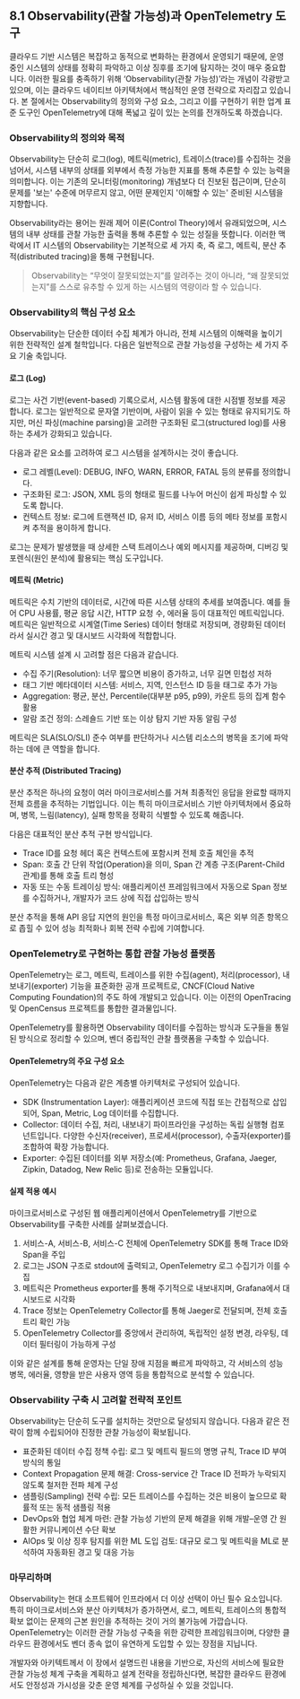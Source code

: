 ## 8.1 Observability(관찰 가능성)과 OpenTelemetry 도구

클라우드 기반 시스템은 복잡하고 동적으로 변화하는 환경에서 운영되기 때문에, 운영 중인 시스템의 상태를 정확히 파악하고 이상 징후를 조기에 탐지하는 것이 매우 중요합니다. 이러한 필요를 충족하기 위해 ‘Observability(관찰 가능성)’라는 개념이 각광받고 있으며, 이는 클라우드 네이티브 아키텍처에서 핵심적인 운영 전략으로 자리잡고 있습니다. 본 절에서는 Observability의 정의와 구성 요소, 그리고 이를 구현하기 위한 업계 표준 도구인 OpenTelemetry에 대해 폭넓고 깊이 있는 논의를 전개하도록 하겠습니다.

### Observability의 정의와 목적

Observability는 단순히 로그(log), 메트릭(metric), 트레이스(trace)를 수집하는 것을 넘어서, 시스템 내부의 상태를 외부에서 측정 가능한 지표를 통해 추론할 수 있는 능력을 의미합니다. 이는 기존의 모니터링(monitoring) 개념보다 더 진보된 접근이며, 단순히 문제를 '보는' 수준에 머무르지 않고, 어떤 문제인지 '이해할 수 있는' 준비된 시스템을 지향합니다.

Observability라는 용어는 원래 제어 이론(Control Theory)에서 유래되었으며, 시스템의 내부 상태를 관찰 가능한 출력을 통해 추론할 수 있는 성질을 뜻합니다. 이러한 맥락에서 IT 시스템의 Observability는 기본적으로 세 가지 축, 즉 로그, 메트릭, 분산 추적(distributed tracing)을 통해 구현됩니다.

> Observability는 “무엇이 잘못되었는지”를 알려주는 것이 아니라, “왜 잘못되었는지”를 스스로 유추할 수 있게 하는 시스템의 역량이라 할 수 있습니다.

### Observability의 핵심 구성 요소

Observability는 단순한 데이터 수집 체계가 아니라, 전체 시스템의 이해력을 높이기 위한 전략적인 설계 철학입니다. 다음은 일반적으로 관찰 가능성을 구성하는 세 가지 주요 기술 축입니다.

#### 로그 (Log)

로그는 사건 기반(event-based) 기록으로서, 시스템 활동에 대한 시점별 정보를 제공합니다. 로그는 일반적으로 문자열 기반이며, 사람이 읽을 수 있는 형태로 유지되기도 하지만, 머신 파싱(machine parsing)을 고려한 구조화된 로그(structured log)를 사용하는 추세가 강화되고 있습니다.

다음과 같은 요소를 고려하여 로그 시스템을 설계하시는 것이 좋습니다.

- 로그 레벨(Level): DEBUG, INFO, WARN, ERROR, FATAL 등의 분류를 정의합니다.
- 구조화된 로그: JSON, XML 등의 형태로 필드를 나누어 머신이 쉽게 파싱할 수 있도록 합니다.
- 컨텍스트 정보: 로그에 트랜잭션 ID, 유저 ID, 서비스 이름 등의 메타 정보를 포함시켜 추적을 용이하게 합니다.

로그는 문제가 발생했을 때 상세한 스택 트레이스나 예외 메시지를 제공하며, 디버깅 및 포렌식(원인 분석)에 활용되는 핵심 도구입니다.

#### 메트릭 (Metric)

메트릭은 수치 기반의 데이터로, 시간에 따른 시스템 상태의 추세를 보여줍니다. 예를 들어 CPU 사용률, 평균 응답 시간, HTTP 요청 수, 에러율 등이 대표적인 메트릭입니다. 메트릭은 일반적으로 시계열(Time Series) 데이터 형태로 저장되며, 경량화된 데이터라서 실시간 경고 및 대시보드 시각화에 적합합니다.

메트릭 시스템 설계 시 고려할 점은 다음과 같습니다.

- 수집 주기(Resolution): 너무 짧으면 비용이 증가하고, 너무 길면 민첩성 저하
- 태그 기반 메타데이터 시스템: 서비스, 지역, 인스턴스 ID 등을 태그로 추가 가능
- Aggregation: 평균, 분산, Percentile(대부분 p95, p99), 카운트 등의 집계 함수 활용
- 알람 조건 정의: 스레숄드 기반 또는 이상 탐지 기반 자동 알림 구성

메트릭은 SLA(SLO/SLI) 준수 여부를 판단하거나 시스템 리소스의 병목을 조기에 파악하는 데에 큰 역할을 합니다.

#### 분산 추적 (Distributed Tracing)

분산 추적은 하나의 요청이 여러 마이크로서비스를 거쳐 최종적인 응답을 완료할 때까지 전체 흐름을 추적하는 기법입니다. 이는 특히 마이크로서비스 기반 아키텍처에서 중요하며, 병목, 느림(latency), 실패 항목을 정확히 식별할 수 있도록 해줍니다.

다음은 대표적인 분산 추적 구현 방식입니다.

- Trace ID를 요청 헤더 혹은 컨텍스트에 포함시켜 전체 호출 체인을 추적
- Span: 호출 간 단위 작업(Operation)을 의미, Span 간 계층 구조(Parent-Child 관계)를 통해 호출 트리 형성
- 자동 또는 수동 트레이싱 방식: 애플리케이션 프레임워크에서 자동으로 Span 정보를 수집하거나, 개발자가 코드 상에 직접 삽입하는 방식

분산 추적을 통해 API 응답 지연의 원인을 특정 마이크로서비스, 혹은 외부 의존 항목으로 좁힐 수 있어 성능 최적화나 회복 전략 수립에 기여합니다.

### OpenTelemetry로 구현하는 통합 관찰 가능성 플랫폼

OpenTelemetry는 로그, 메트릭, 트레이스를 위한 수집(agent), 처리(processor), 내보내기(exporter) 기능을 표준화한 공개 프로젝트로, CNCF(Cloud Native Computing Foundation)의 주도 하에 개발되고 있습니다. 이는 이전의 OpenTracing 및 OpenCensus 프로젝트를 통합한 결과물입니다.

OpenTelemetry를 활용하면 Observability 데이터를 수집하는 방식과 도구들을 통일된 방식으로 정리할 수 있으며, 벤더 중립적인 관찰 플랫폼을 구축할 수 있습니다.

#### OpenTelemetry의 주요 구성 요소

OpenTelemetry는 다음과 같은 계층별 아키텍처로 구성되어 있습니다.

- SDK (Instrumentation Layer): 애플리케이션 코드에 직접 또는 간접적으로 삽입되어, Span, Metric, Log 데이터를 수집합니다.
- Collector: 데이터 수집, 처리, 내보내기 파이프라인을 구성하는 독립 실행형 컴포넌트입니다. 다양한 수신자(receiver), 프로세서(processor), 수출자(exporter)를 조합하여 확장 가능합니다.
- Exporter: 수집된 데이터를 외부 저장소(예: Prometheus, Grafana, Jaeger, Zipkin, Datadog, New Relic 등)로 전송하는 모듈입니다.

#### 실제 적용 예시

마이크로서비스로 구성된 웹 애플리케이션에서 OpenTelemetry를 기반으로 Observability를 구축한 사례를 살펴보겠습니다.

1. 서비스-A, 서비스-B, 서비스-C 전체에 OpenTelemetry SDK를 통해 Trace ID와 Span을 주입
2. 로그는 JSON 구조로 stdout에 출력되고, OpenTelemetry 로그 수집기가 이를 수집
3. 메트릭은 Prometheus exporter를 통해 주기적으로 내보내지며, Grafana에서 대시보드로 시각화
4. Trace 정보는 OpenTelemetry Collector를 통해 Jaeger로 전달되며, 전체 호출 트리 확인 가능
5. OpenTelemetry Collector를 중앙에서 관리하여, 독립적인 설정 변경, 라우팅, 데이터 필터링이 가능하게 구성

이와 같은 설계를 통해 운영자는 단일 장애 지점을 빠르게 파악하고, 각 서비스의 성능 병목, 에러율, 영향을 받은 사용자 영역 등을 통합적으로 분석할 수 있습니다.

### Observability 구축 시 고려할 전략적 포인트

Observability는 단순히 도구를 설치하는 것만으로 달성되지 않습니다. 다음과 같은 전략이 함께 수립되어야 진정한 관찰 가능성이 확보됩니다.

- 표준화된 데이터 수집 정책 수립: 로그 및 메트릭 필드의 명명 규칙, Trace ID 부여 방식의 통일
- Context Propagation 문제 해결: Cross-service 간 Trace ID 전파가 누락되지 않도록 철저한 전파 체계 구성
- 샘플링(Sampling) 전략 수립: 모든 트레이스를 수집하는 것은 비용이 높으므로 확률적 또는 동적 샘플링 적용
- DevOps와 협업 체계 마련: 관찰 가능성 기반의 문제 해결을 위해 개발–운영 간 원활한 커뮤니케이션 수단 확보
- AIOps 및 이상 징후 탐지를 위한 ML 도입 검토: 대규모 로그 및 메트릭을 ML로 분석하여 자동화된 경고 및 대응 가능

### 마무리하며

Observability는 현대 소프트웨어 인프라에서 더 이상 선택이 아닌 필수 요소입니다. 특히 마이크로서비스와 분산 아키텍처가 증가하면서, 로그, 메트릭, 트레이스의 통합적 확보 없이는 문제의 근본 원인을 추적하는 것이 거의 불가능에 가깝습니다. OpenTelemetry는 이러한 관찰 가능성 구축을 위한 강력한 프레임워크이며, 다양한 클라우드 환경에서도 벤더 종속 없이 유연하게 도입할 수 있는 장점을 지닙니다.

개발자와 아키텍트께서 이 장에서 설명드린 내용을 기반으로, 자신의 서비스에 필요한 관찰 가능성 체계 구축을 계획하고 설계 전략을 정립하신다면, 복잡한 클라우드 환경에서도 안정성과 가시성을 갖춘 운영 체계를 구성하실 수 있을 것입니다.